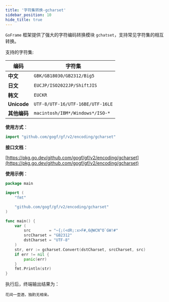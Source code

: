 ```yaml
---
title: '字符集转换-gcharset'
sidebar_position: 10
hide_title: true
---
```


`GoFrame` 框架提供了强大的字符编码转换模块 `gchatset`，支持常见字符集的相互转换。

支持的字符集:

| 编码 | 字符集 |
| --- | --- |
| **中文** | `GBK/GB18030/GB2312/Big5` |
| **日文** | `EUCJP/ISO2022JP/ShiftJIS` |
| **韩文** | `EUCKR` |
| **Unicode** | `UTF-8/UTF-16/UTF-16BE/UTF-16LE` |
| **其他编码** | `macintosh/IBM*/Windows*/ISO-*` |

**使用方式**：

```go
import "github.com/gogf/gf/v2/encoding/gcharset"
```

**接口文档**：

[https://pkg.go.dev/github.com/gogf/gf/v2/encoding/gcharset](https://pkg.go.dev/github.com/gogf/gf/v2/encoding/gcharset)

**使用示例**：

```go
package main

import (
	"fmt"

	"github.com/gogf/gf/v2/encoding/gcharset"
)

func main() {
	var (
		src        = "~{;(<dR;:x>F#,6@WCN^O`GW!#"
		srcCharset = "GB2312"
		dstCharset = "UTF-8"
	)
	str, err := gcharset.Convert(dstCharset, srcCharset, src)
	if err != nil {
		panic(err)
	}
	fmt.Println(str)
}
```

执行后，终端输出结果为：

```
花间一壶酒，独酌无相亲。
```